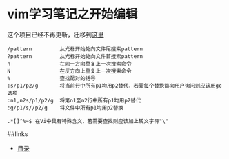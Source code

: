 # vim学习笔记之开始编辑

这个项目已经不再更新，迁移到[这里][vim-path]  


```text
/pattern         从光标开始处向文件尾搜索pattern
?pattern         从光标开始处向文件首搜索pattern
n                在同一方向重复上一次搜索命令
N                在反方向上重复上一次搜索命令
%                查找配对的括号
:s/p1/p2/g       将当前行中所有p1均用p2替代，若要每个替换都向用户询问则应该用gc选项
:n1,n2s/p1/p2/g  将第n1至n2行中所有p1均用p2替代
:g/p1/s//p2/g    将文件中所有p1均用p2替换

.*[]^%~$ 在Vi中具有特殊含义，若需要查找则应该加上转义字符"\"
```

##links
   * [目录](readme.md)



[vim-path]: https://github.com/tiankonguse/empty/tree/master/vim

